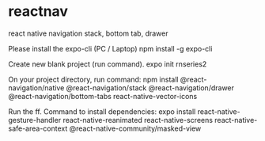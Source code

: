 # reactnav
react native navigation stack, bottom tab, drawer


Please install the expo-cli (PC / Laptop)
npm install -g expo-cli

Create new blank project (run command).
expo init rnseries2

On your project directory, run command:
npm install @react-navigation/native @react-navigation/stack @react-navigation/drawer @react-navigation/bottom-tabs react-native-vector-icons

Run the ff. Command to install dependencies:
expo install react-native-gesture-handler react-native-reanimated react-native-screens react-native-safe-area-context @react-native-community/masked-view
